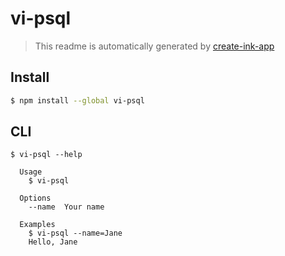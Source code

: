 # vi-psql

> This readme is automatically generated by [create-ink-app](https://github.com/vadimdemedes/create-ink-app)


## Install

```bash
$ npm install --global vi-psql
```


## CLI

```
$ vi-psql --help

  Usage
    $ vi-psql

  Options
    --name  Your name

  Examples
    $ vi-psql --name=Jane
    Hello, Jane
```

